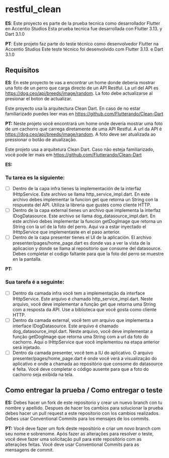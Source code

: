 # restful_clean

**ES**:
Este proyecto es parte de la prueba tecnica como desarrollador Flutter en Accentio Studios
Esta prueba tecnica fue desarrollada con Flutter 3.13. y Dart 3.1.0

**PT**:
Este projeto faz parte do teste técnico como desenvolvedor Flutter na Accentio Studios
Este teste técnico foi desenvolvido com Flutter 3.13. e Dart 3.1.0

## Requisitos

**ES**:
En este proyecto te vas a encontrar un home donde deberia mostrar una foto de un perro que carga directo de un API Restful. La url del API es https://dog.ceo/api/breeds/image/random. La foto debe actualizarse al presionar el boton de actualizar.

Este proyecto usa la arquitectura Clean Dart. En caso de no estar familiarizado puedes leer mas en https://github.com/Flutterando/Clean-Dart

**PT:**
Neste projeto você encontrará um home onde deveria mostrar uma foto de um cachorro que carrega diretamente de uma API Restful. A url da API é https://dog.ceo/api/breeds/image/random. A foto deve ser atualizada ao pressionar o botão de atualização.

Este projeto usa a arquitetura Clean Dart. Caso não esteja familiarizado, você pode ler mais em https://github.com/Flutterando/Clean-Dart

**ES:**
### Tu tarea es la siguiente:
- [ ] Dentro de la capa infra tienes la implementación de la interfaz IHttpService. Este archivo se llama http_service_impl.dart. En este archivo debes implementar la funcion get que retorna un String con la respuesta del API. Utiliza la libreria que gustes como cliente HTTP.
- [ ] Dentro de la capa external tienes un archivo que implementa la interfaz IDogDatasource. Este archivo se llama dog_datasource_impl.dart. En este archivo debes implementar la funcion getDogImage que retorna un String con la url de la foto del perro. Aqui va a estar inyectado el IHttpService que implementaste en el paso anterior.
- [ ] Dentro de la capa presenter tienes el UI de la aplicación. El archivo presenter/pages/home_page.dart es donde vas a ver la vista de la aplicacion y donde se llama al repositorio que consume del datasource. Debes completar el codigo faltante para que la foto del perro se muestre en la pantalla.

**PT:**
### Sua tarefa é a seguinte:
- [ ] Dentro da camada infra você tem a implementação da interface IHttpService. Este arquivo é chamado http_service_impl.dart. Neste arquivo, você deve implementar a função get que retorna uma String com a resposta da API. Use a biblioteca que você gosta como cliente HTTP.
- [ ] Dentro da camada external, você tem um arquivo que implementa a interface IDogDatasource. Este arquivo é chamado dog_datasource_impl.dart. Neste arquivo, você deve implementar a função getDogImage que retorna uma String com a url da foto do cachorro. Aqui o IHttpService que você implementou na etapa anterior será injetado.
- [ ] Dentro da camada presenter, você tem a IU do aplicativo. O arquivo presenter/pages/home_page.dart é onde você verá a visualização do aplicativo e onde a chamada ao repositório que consome do datasource é feita. Você deve completar o código ausente para que a foto do cachorro seja exibida na tela.

## Como entregar la prueba / Como entregar o teste
**ES:**
Debes hacer un fork de este repositorio y crear un nuevo branch con tu nombre y apellido. Despues de hacer los cambios para solucionar la prueba debes hacer un pull request a este repositorio con los cambios realizados. Debes usar Conventional Commits para los mensajes de los commits.

**PT:**
Você deve fazer um fork deste repositório e criar um novo branch com seu nome e sobrenome. Após fazer as alterações para resolver o teste, você deve fazer uma solicitação pull para este repositório com as alterações feitas. Você deve usar Conventional Commits para as mensagens de commit.
